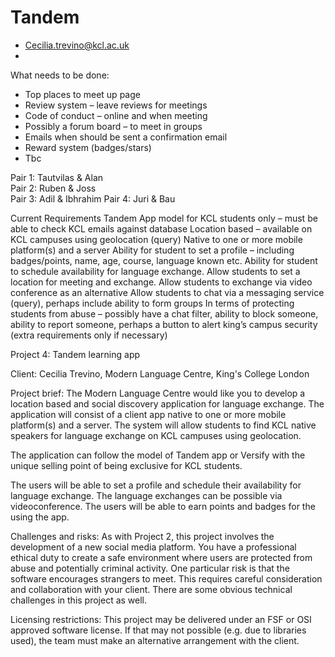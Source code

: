 # Tandem

-	Cecilia.trevino@kcl.ac.uk
-	

What needs to be done:
-	Top places to meet up page
-	Review system – leave reviews for meetings
-	Code of conduct – online and when meeting
-	Possibly a forum board – to meet in groups
-	Emails when should be sent a confirmation email 
-	Reward system (badges/stars)
-	Tbc

Pair 1: Tautvilas & Alan  
Pair 2: Ruben & Joss  
Pair 3: Adil & Ibhrahim
Pair 4: Juri & Bau  






Current Requirements
Tandem App model for KCL students only – must be able to check KCL emails against database
Location based – available on KCL campuses using geolocation (query)
Native to one or more mobile platform(s) and a server
Ability for student to set a profile – including badges/points, name, age, course, language known etc.
Ability for student to schedule availability for language exchange.
Allow students to set a location for meeting and exchange.
Allow students to exchange via video conference as an alternative
Allow students to chat via a messaging service (query), perhaps include ability to form groups
In terms of protecting students from abuse – possibly have a chat filter, ability to block someone, ability to report someone, perhaps a button to alert king’s campus security (extra requirements only if necessary)





Project 4: Tandem learning app 

Client: Cecilia Trevino, Modern Language Centre, King's College London

Project brief: The Modern Language Centre would like you to develop a location based and social discovery application for language exchange. The application will consist of a client app native to one or more mobile platform(s) and a server.  The system will allow students to find KCL native speakers for language exchange on KCL campuses using geolocation. 

The application can follow the model of Tandem app or Versify with the unique selling point of being exclusive for KCL students.

The users will be able to set a profile and schedule their availability for language exchange. The language exchanges can be possible via videoconference. The users will be able to earn points and badges for the using the app. 

Challenges and risks: As with Project 2, this project involves the development of a new social media platform.  You have a professional ethical duty to create a safe environment where users are protected from abuse and potentially criminal activity.  One particular risk is that the software encourages strangers to meet.  This requires careful consideration and collaboration with your client.  There are some obvious technical challenges in this project as well.

Licensing restrictions: This project may be delivered under an FSF or OSI approved software license.  If that may not possible (e.g. due to libraries used), the team must make an alternative arrangement with the client.

